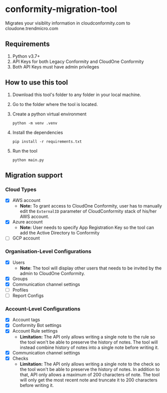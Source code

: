 # conformity-migration-tool
Migrates your visiblity information in cloudconformity.com to cloudone.trendmicro.com

## Requirements
1. Python v3.7+
2. API Keys for both Legacy Conformity and CloudOne Conformity
3. Both API Keys must have admin privileges

## How to use this tool

1) Download this tool's folder to any folder in your local machine.

2) Go to the folder where the tool is located.
   
3) Create a python virtual environment
    ```
    python -m venv .venv
    ```
4) Install the dependencies
    ```
    pip install -r requirements.txt
    ```
 
5) Run the tool
    ```
    python main.py
    ```
   
## Migration support
### Cloud Types
- [X] AWS account
  - **Note:** To grant access to CloudOne Conformity, user has to manually edit the `ExternalID` parameter of CloudConformity stack of his/her AWS account.
- [X] Azure account
  - **Note:** User needs to specify App Registration Key so the tool can add the Active Directory to Conformity
- [ ] GCP account

### Organisation-Level Configurations
- [X] Users
  - **Note**: The tool will display other users that needs to be invited by the admin to CloudOne Conformity.
- [X] Groups
- [X] Communication channel settings
- [ ] Profiles
- [ ] Report Configs
### Account-Level Configurations
- [X] Account tags
- [X] Conformity Bot settings
- [X] Account Rule settings
  - **Limitation:** The API only allows writing a single note to the rule so the tool won't be able to preserve the history of notes. The tool will instead combine history of notes into a single note before writing it.
- [X] Communication channel settings
- [X] Checks
  - **Limitation:** The API only allows writing a single note to the check so the tool won't be able to preserve the history of notes. In addition to that, API only allows a maximum of 200 characters of note. The tool will only get the most recent note and truncate it to 200 characters before writing it.

